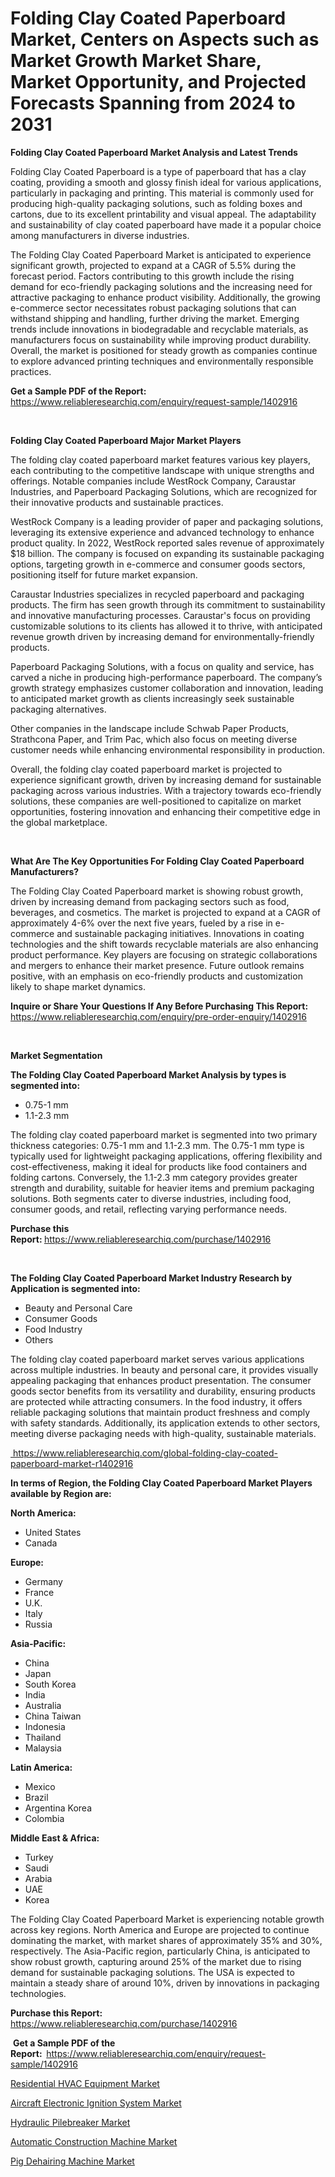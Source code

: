 <p><h1>Folding Clay Coated Paperboard Market, Centers on Aspects such as Market Growth Market Share, Market Opportunity, and Projected Forecasts Spanning from 2024 to 2031</h1></p><p><strong>Folding Clay Coated Paperboard Market Analysis and Latest Trends</strong></p>
<p><p>Folding Clay Coated Paperboard is a type of paperboard that has a clay coating, providing a smooth and glossy finish ideal for various applications, particularly in packaging and printing. This material is commonly used for producing high-quality packaging solutions, such as folding boxes and cartons, due to its excellent printability and visual appeal. The adaptability and sustainability of clay coated paperboard have made it a popular choice among manufacturers in diverse industries.</p><p>The Folding Clay Coated Paperboard Market is anticipated to experience significant growth, projected to expand at a CAGR of 5.5% during the forecast period. Factors contributing to this growth include the rising demand for eco-friendly packaging solutions and the increasing need for attractive packaging to enhance product visibility. Additionally, the growing e-commerce sector necessitates robust packaging solutions that can withstand shipping and handling, further driving the market. Emerging trends include innovations in biodegradable and recyclable materials, as manufacturers focus on sustainability while improving product durability. Overall, the market is positioned for steady growth as companies continue to explore advanced printing techniques and environmentally responsible practices.</p></p>
<p><strong>Get a Sample PDF of the Report:&nbsp;</strong> <a href="https://www.reliableresearchiq.com/enquiry/request-sample/1402916?utm_campaign=1088&utm_medium=2&utm_source=Github&utm_content=ia&utm_term=23102024&utm_id=folding-clay-coated-paperboard">https://www.reliableresearchiq.com/enquiry/request-sample/1402916</a></p>
<p>&nbsp;</p>
<p><strong>Folding Clay Coated Paperboard Major Market Players</strong></p>
<p><p>The folding clay coated paperboard market features various key players, each contributing to the competitive landscape with unique strengths and offerings. Notable companies include WestRock Company, Caraustar Industries, and Paperboard Packaging Solutions, which are recognized for their innovative products and sustainable practices.</p><p>WestRock Company is a leading provider of paper and packaging solutions, leveraging its extensive experience and advanced technology to enhance product quality. In 2022, WestRock reported sales revenue of approximately $18 billion. The company is focused on expanding its sustainable packaging options, targeting growth in e-commerce and consumer goods sectors, positioning itself for future market expansion.</p><p>Caraustar Industries specializes in recycled paperboard and packaging products. The firm has seen growth through its commitment to sustainability and innovative manufacturing processes. Caraustar's focus on providing customizable solutions to its clients has allowed it to thrive, with anticipated revenue growth driven by increasing demand for environmentally-friendly products.</p><p>Paperboard Packaging Solutions, with a focus on quality and service, has carved a niche in producing high-performance paperboard. The company’s growth strategy emphasizes customer collaboration and innovation, leading to anticipated market growth as clients increasingly seek sustainable packaging alternatives.</p><p>Other companies in the landscape include Schwab Paper Products, Strathcona Paper, and Trim Pac, which also focus on meeting diverse customer needs while enhancing environmental responsibility in production.</p><p>Overall, the folding clay coated paperboard market is projected to experience significant growth, driven by increasing demand for sustainable packaging across various industries. With a trajectory towards eco-friendly solutions, these companies are well-positioned to capitalize on market opportunities, fostering innovation and enhancing their competitive edge in the global marketplace.</p></p>
<p>&nbsp;</p>
<p><strong>What Are The Key Opportunities For Folding Clay Coated Paperboard Manufacturers?</strong></p>
<p><p>The Folding Clay Coated Paperboard market is showing robust growth, driven by increasing demand from packaging sectors such as food, beverages, and cosmetics. The market is projected to expand at a CAGR of approximately 4-6% over the next five years, fueled by a rise in e-commerce and sustainable packaging initiatives. Innovations in coating technologies and the shift towards recyclable materials are also enhancing product performance. Key players are focusing on strategic collaborations and mergers to enhance their market presence. Future outlook remains positive, with an emphasis on eco-friendly products and customization likely to shape market dynamics.</p></p>
<p><strong>Inquire or Share Your Questions If Any Before Purchasing This Report:</strong> <a href="https://www.reliableresearchiq.com/enquiry/pre-order-enquiry/1402916?utm_campaign=1088&utm_medium=2&utm_source=Github&utm_content=ia&utm_term=23102024&utm_id=folding-clay-coated-paperboard">https://www.reliableresearchiq.com/enquiry/pre-order-enquiry/1402916</a></p>
<p>&nbsp;</p>
<p><strong>Market Segmentation</strong></p>
<p><strong>The Folding Clay Coated Paperboard Market Analysis by types is segmented into:</strong></p>
<p><ul><li>0.75-1 mm</li><li>1.1-2.3 mm</li></ul></p>
<p><p>The folding clay coated paperboard market is segmented into two primary thickness categories: 0.75-1 mm and 1.1-2.3 mm. The 0.75-1 mm type is typically used for lightweight packaging applications, offering flexibility and cost-effectiveness, making it ideal for products like food containers and folding cartons. Conversely, the 1.1-2.3 mm category provides greater strength and durability, suitable for heavier items and premium packaging solutions. Both segments cater to diverse industries, including food, consumer goods, and retail, reflecting varying performance needs.</p></p>
<p><strong>Purchase this Report:&nbsp;</strong><a href="https://www.reliableresearchiq.com/purchase/1402916?utm_campaign=1088&utm_medium=2&utm_source=Github&utm_content=ia&utm_term=23102024&utm_id=folding-clay-coated-paperboard">https://www.reliableresearchiq.com/purchase/1402916</a></p>
<p>&nbsp;</p>
<p><strong>The Folding Clay Coated Paperboard Market Industry Research by Application is segmented into:</strong></p>
<p><ul><li>Beauty and Personal Care</li><li>Consumer Goods</li><li>Food Industry</li><li>Others</li></ul></p>
<p><p>The folding clay coated paperboard market serves various applications across multiple industries. In beauty and personal care, it provides visually appealing packaging that enhances product presentation. The consumer goods sector benefits from its versatility and durability, ensuring products are protected while attracting consumers. In the food industry, it offers reliable packaging solutions that maintain product freshness and comply with safety standards. Additionally, its application extends to other sectors, meeting diverse packaging needs with high-quality, sustainable materials.</p></p>
<p><a href="https://www.reliableresearchiq.com/global-folding-clay-coated-paperboard-market-r1402916?utm_campaign=1088&utm_medium=2&utm_source=Github&utm_content=ia&utm_term=23102024&utm_id=folding-clay-coated-paperboard">&nbsp;https://www.reliableresearchiq.com/global-folding-clay-coated-paperboard-market-r1402916</a></p>
<p><strong>In terms of Region, the Folding Clay Coated Paperboard Market Players available by Region are:</strong></p>
<p>
    <p> <strong> North America: </strong>
        <ul>
            <li>United States</li>
            <li>Canada</li>
        </ul>
        </p> 
    <p> <strong> Europe: </strong>
        <ul>
            <li>Germany</li>
            <li>France</li>
            <li>U.K.</li>
            <li>Italy</li>
            <li>Russia</li>
        </ul>
        </p> 
    <p> <strong> Asia-Pacific: </strong>
        <ul>
            <li>China</li>
            <li>Japan</li>
            <li>South Korea</li>
            <li>India</li>
            <li>Australia</li>
            <li>China Taiwan</li>
            <li>Indonesia</li>
            <li>Thailand</li>
            <li>Malaysia</li>
        </ul>
        </p> 
    <p> <strong> Latin America: </strong>
        <ul>
            <li>Mexico</li>
            <li>Brazil</li>
            <li>Argentina Korea</li>
            <li>Colombia</li>
        </ul>
        </p> 
    <p> <strong> Middle East & Africa: </strong>
        <ul>
            <li>Turkey</li>
            <li>Saudi</li>
            <li>Arabia</li>
            <li>UAE</li>
            <li>Korea</li>
        </ul>
    </p>
    </p>
<p><p>The Folding Clay Coated Paperboard Market is experiencing notable growth across key regions. North America and Europe are projected to continue dominating the market, with market shares of approximately 35% and 30%, respectively. The Asia-Pacific region, particularly China, is anticipated to show robust growth, capturing around 25% of the market due to rising demand for sustainable packaging solutions. The USA is expected to maintain a steady share of around 10%, driven by innovations in packaging technologies.</p></p>
<p><strong>Purchase this Report: </strong><a href="https://www.reliableresearchiq.com/purchase/1402916?utm_campaign=1088&utm_medium=2&utm_source=Github&utm_content=ia&utm_term=23102024&utm_id=folding-clay-coated-paperboard">https://www.reliableresearchiq.com/purchase/1402916</a></p>
<p>&nbsp;<strong>Get a Sample PDF of the Report:&nbsp;&nbsp;</strong><a href="https://www.reliableresearchiq.com/enquiry/request-sample/1402916?utm_campaign=1088&utm_medium=2&utm_source=Github&utm_content=ia&utm_term=23102024&utm_id=folding-clay-coated-paperboard">https://www.reliableresearchiq.com/enquiry/request-sample/1402916</a></p>
<p><strong></strong></p>
<p><p><a href="https://issuu.com/reportprime-2/docs/residential-hvac-equipment-market-s_c6b40aed99e13d?utm_campaign=1088&utm_medium=2&utm_source=Github&utm_content=ia&utm_term=23102024&utm_id=folding-clay-coated-paperboard">Residential HVAC Equipment Market</a></p><p><a href="https://github.com/wanvigsqmunsenr/Market-Research-Report-List-1/blob/main/aircraft-electronic-ignition-system-market.md?utm_campaign=1088&utm_medium=2&utm_source=Github&utm_content=ia&utm_term=23102024&utm_id=folding-clay-coated-paperboard">Aircraft Electronic Ignition System Market</a></p><p><a href="https://www.linkedin.com/pulse/hydraulic-pilebreaker-market-size-share-analysis-growth-3dnrf?utm_campaign=1088&utm_medium=2&utm_source=Github&utm_content=ia&utm_term=23102024&utm_id=folding-clay-coated-paperboard">Hydraulic Pilebreaker Market</a></p><p><a href="https://issuu.com/reportprime-2/docs/automatic-construction-machine-mark_18f3628b133a31?utm_campaign=1088&utm_medium=2&utm_source=Github&utm_content=ia&utm_term=23102024&utm_id=folding-clay-coated-paperboard">Automatic Construction Machine Market</a></p><p><a href="https://www.linkedin.com/pulse/pig-dehairing-machine-market-global-trends-forecast-2024-wppif?utm_campaign=1088&utm_medium=2&utm_source=Github&utm_content=ia&utm_term=23102024&utm_id=folding-clay-coated-paperboard">Pig Dehairing Machine Market</a></p></p>